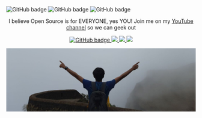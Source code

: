 
<img 
     src="https://images.credly.com/size/680x680/images/be8fcaeb-c769-4858-b567-ffaaa73ce8cf/image.png" align="center"
     alt="GitHub badge" />
     <img 
     src="https://images.credly.com/size/680x680/images/be8fcaeb-c769-4858-b567-ffaaa73ce8cf/image.png" align="center"
     alt="GitHub badge" />
     <img 
     src="https://images.credly.com/size/680x680/images/be8fcaeb-c769-4858-b567-ffaaa73ce8cf/image.png" align="center"
     alt="GitHub badge" />
     

 <p align="center">I believe Open Source is for EVERYONE, yes YOU! Join me on my <a href="http://youtube.com/eddiejaoude?sub_confirmation=1">YouTube channel</a> so we can geek out </p>

<p align="center">

  <a href="https://github.com/eddiejaoude?tab=followers">
      <img src="https://img.shields.io/github/followers/eddiejaoude?label-Followers&logo=GitHub&style=for-the-badge" alt="GitHub badge" />
  </a>
  

   <a href="http://twitter.com/eddiejaoude">
       <img src="https://img.shields.io/twitter/follow/eddiejaoude?label=Twitter&logo=twitter&style=for-the-badge" />
   </a>


  <a href="https://discord.com/invite/j20s6Wu">
       <img src="https://img.shields.io/discord/699608417839286293?logo=discord&style=for-the-badge" />
  </a>


   <a href="http://youtube.com/eddiejaoude?sub_confirmation=1">
       <img src="https://img.shields.io/youtube/views/21zRSHT5Hw8?label=YouTube&logo=YouTube&style=for-the-badge" />
  </a>
 
 
</p>

<img src="mydp.jpg" alt="GitHub badge" />
